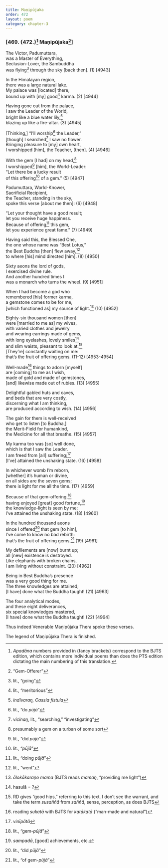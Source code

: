 ```yaml
---
title: Maṇipūjaka
order: 472
layout: poem
category: chapter-3
---
```


### \[469. {472.}[^1] Maṇipūjaka[^2]\]

The Victor, Padumuttara,  
was a Master of Everything,  
Seclusion-Lover, the Sambuddha  
was flying[^3] through the sky \[back then\]. (1) \[4943\]

In the Himalayan region,  
there was a large natural lake.  
My palace was \[located\] there,  
bound up with \[my\] good[^4] karma. (2) \[4944\]

Having gone out from the palace,  
I saw the Leader of the World,  
bright like a blue water lily,[^5]  
blazing up like a fire-altar. (3) \[4945\]

\[Thinking,\] “I’ll worship[^6] the Leader,”  
\[though\] I searched[^7] I saw no flower.  
Bringing pleasure to \[my\] own heart,  
I worshipped \[him\], the Teacher, \[then\]. (4) \[4946\]

With the gem \[I had\] on my head,[^8]  
I worshipped[^9] \[him\], the World-Leader:  
“Let there be a lucky result  
of this offering[^10] of a gem.” (5) \[4947\]

Padumuttara, World-Knower,  
Sacrificial Recipient,  
the Teacher, standing in the sky,  
spoke this verse \[about me then\]: (6) \[4948\]

“Let your thought have a good result;  
let you receive huge happiness.  
Because of offering[^11] this gem,  
let you experience great fame.” (7) \[4949\]

Having said this, the Blessed One,  
the one whose name was “Best Lotus,”  
the Best Buddha \[then\] flew away,[^12]  
to where \[his\] mind directed \[him\]. (8) \[4950\]

Sixty aeons the lord of gods,  
I exercised divine rule.  
And another hundred times I  
was a monarch who turns the wheel. (9) \[4951\]

When I had become a god who  
remembered \[his\] former karma,  
a gemstone comes to be for me,  
\[which functioned as\] my source of light.[^13] (10) \[4952\]

Eighty-six thousand women \[then\]  
were \[married to me as\] my wives,  
with varied clothes and jewelry  
and wearing earrings made of gems,  
with long eyelashes, lovely smiles[^14]  
and slim waists, pleasant to look at.[^15]  
\[They’re\] constantly waiting on me:  
that’s the fruit of offering gems. (11-12) \[4953-4954\]

Well-made[^16] things to adorn \[myself\]  
are \[coming\] to me as I wish,  
made of gold and made of gemstones,  
\[and\] likewise made out of rubies. (13) \[4955\]

Delightful gabled huts and caves,  
and beds that are very costly,  
discerning what I am thinking,  
are produced according to wish. (14) \[4956\]

The gain for them is well-received  
who get to listen \[to Buddha,\]  
the Merit-Field for humankind,  
the Medicine for all that breathe. (15) \[4957\]

My karma too was \[so\] well done,  
which is that I saw the Leader.  
I am freed from \[all\] suffering;[^17]  
\[I’ve\] attained the unshaking state. (16) \[4958\]

In whichever womb I’m reborn,  
\[whether\] it’s human or divine,  
on all sides are the seven gems;  
there is light for me all the time. (17) \[4959\]

Because of that gem-offering,[^18]  
having enjoyed \[great\] good fortune,[^19]  
the knowledge-light is seen by me;  
I’ve attained the unshaking state. (18) \[4960\]

In the hundred thousand aeons  
since I offered[^20] that gem \[to him\],  
I’ve come to know no bad rebirth:  
that’s the fruit of offering gems.[^21] (19) \[4961\]

My defilements are \[now\] burnt up;  
all \[new\] existence is destroyed.  
Like elephants with broken chains,  
I am living without constraint. (20) \[4962\]

Being in Best Buddha’s presence  
was a very good thing for me.  
The three knowledges are attained;  
\[I have\] done what the Buddha taught! (21) \[4963\]

The four analytical modes,  
and these eight deliverances,  
six special knowledges mastered,  
\[I have\] done what the Buddha taught! (22) \[4964\]

Thus indeed Venerable Maṇipūjaka Thera spoke these verses.

The legend of Maṇipūjaka Thera is finished.

[^1]: *Apadāna* numbers provided in {fancy brackets} correspond to the BJTS edition, which contains more individual poems than does the PTS edition dictating the main numbering of this translation.

[^2]: “Gem-Offerer”

[^3]: lit., “going”

[^4]: lit., “meritorious”

[^5]: *indīvaraŋ, Cassia fistula*

[^6]: lit., “do *pūjā*”

[^7]: *vicinaŋ*, lit., “searching,” “investigating”

[^8]: presumably a gem on a turban of some sort

[^9]: lit., “did *pūjā”*

[^10]: lit., “*pūjā*”

[^11]: lit., “doing *pūjā*”

[^12]: lit., “went”

[^13]: *ālokākaraṇo mama* (BJTS reads *mamaŋ*, “providing me light”)

[^14]: hasulā = ?

[^15]: RD gives “good hips,” referring to this text. I don’t see the warrant, and take the term *susaññā* from *saññā*, sense, perception, as does BJTS

[^16]: reading *sukatā* with BJTS for *katākatā* (“man-made and natural”)

[^17]: *vinīpātā*

[^18]: lit., “gem-*pūjā*”

[^19]: *sampadā*, \[good\] achievements, etc.

[^20]: lit., “did *pūjā*”

[^21]: lit., “of gem-*pūjā*”

